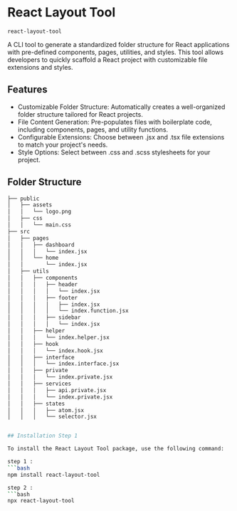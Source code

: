 # React Layout Tool
`react-layout-tool`

A CLI tool to generate a standardized folder structure for React applications with pre-defined components, pages, utilities, and styles. This tool allows developers to quickly scaffold a React project with customizable file extensions and styles.

## Features

- Customizable Folder Structure: Automatically creates a well-organized folder structure tailored for React projects.
- File Content Generation: Pre-populates files with boilerplate code, including components, pages, and utility functions.
- Configurable Extensions: Choose between .jsx and .tsx file extensions to match your project's needs.
- Style Options: Select between .css and .scss stylesheets for your project.


## Folder Structure
```bash
├── public
│   ├── assets
│   │   └── logo.png
│   ├── css
│   │   └── main.css
├── src
│   ├── pages
│   │   ├── dashboard
│   │   │   └── index.jsx
│   │   └── home
│   │       └── index.jsx
│   ├── utils
│   │   ├── components
│   │   │   ├── header
│   │   │   │   └── index.jsx
│   │   │   ├── footer
│   │   │   │   ├── index.jsx
│   │   │   │   └── index.function.jsx
│   │   │   ├── sidebar
│   │   │   │   └── index.jsx
│   │   ├── helper
│   │   │   └── index.helper.jsx
│   │   ├── hook
│   │   │   └── index.hook.jsx
│   │   ├── interface
│   │   │   └── index.interface.jsx
│   │   ├── private
│   │   │   └── index.private.jsx
│   │   ├── services
│   │   │   ├── api.private.jsx
│   │   │   └── index.private.jsx
│   │   ├── states
│   │   │   ├── atom.jsx
│   │   │   └── selector.jsx


## Installation Step 1

To install the React Layout Tool package, use the following command:

step 1 :
```bash
npm install react-layout-tool

step 2 :
```bash
npx react-layout-tool

